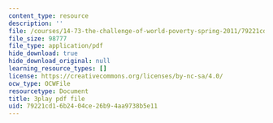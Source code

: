 ```yaml
---
content_type: resource
description: ''
file: /courses/14-73-the-challenge-of-world-poverty-spring-2011/79221cd16b2404ce26b94aa9738b5e11_klz2SdQorbA.pdf
file_size: 98777
file_type: application/pdf
hide_download: true
hide_download_original: null
learning_resource_types: []
license: https://creativecommons.org/licenses/by-nc-sa/4.0/
ocw_type: OCWFile
resourcetype: Document
title: 3play pdf file
uid: 79221cd1-6b24-04ce-26b9-4aa9738b5e11
---
```

